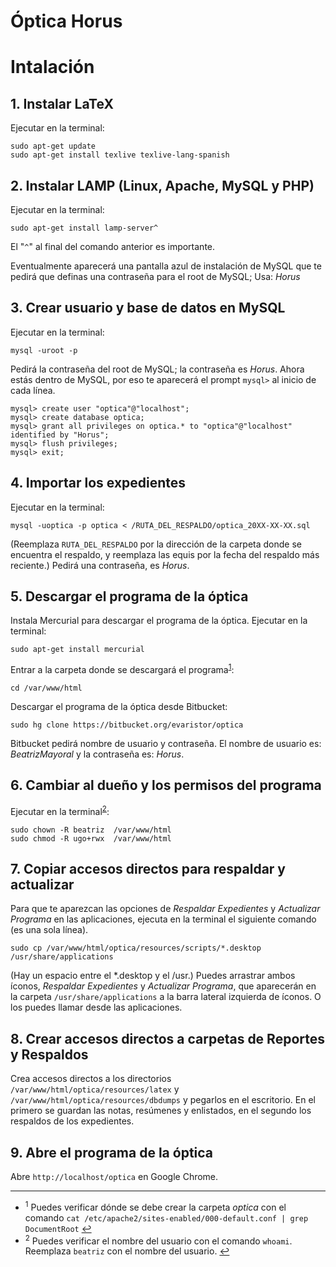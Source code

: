 Óptica Horus
============

# Intalación

## 1. Instalar LaTeX
Ejecutar en la terminal:

```
sudo apt-get update
sudo apt-get install texlive texlive-lang-spanish
```

## 2. Instalar LAMP (Linux, Apache, MySQL y PHP)
Ejecutar en la terminal:

```
sudo apt-get install lamp-server^
```

El "`^`" al final del comando anterior es importante.

Eventualmente aparecerá una pantalla azul de instalación de MySQL que te pedirá que definas una contraseña para el root de MySQL; Usa: _Horus_

## 3. Crear usuario y base de datos en MySQL
Ejecutar en la terminal:

```
mysql -uroot -p
```

Pedirá la contraseña del root de MySQL; la contraseña es _Horus_. Ahora estás dentro de MySQL, por eso te aparecerá el prompt `mysql>` al inicio de cada línea.

```
mysql> create user "optica"@"localhost";
mysql> create database optica;
mysql> grant all privileges on optica.* to "optica"@"localhost" identified by "Horus";
mysql> flush privileges;
mysql> exit;
```

## 4. Importar los expedientes
Ejecutar en la terminal:

```
mysql -uoptica -p optica < /RUTA_DEL_RESPALDO/optica_20XX-XX-XX.sql
```

(Reemplaza `RUTA_DEL_RESPALDO` por la dirección de la carpeta donde se encuentra el respaldo, y reemplaza las equis por la fecha del respaldo más reciente.)
Pedirá una contraseña, es _Horus_.

## 5. Descargar el programa de la óptica
Instala Mercurial para descargar el programa de la óptica. Ejecutar en la terminal:

```
sudo apt-get install mercurial
```

Entrar a la carpeta donde se descargará el programa<sup><a href="#nota1" id="ref1">1</a></sup>:

```
cd /var/www/html
```

Descargar el programa de la óptica desde Bitbucket:

```
sudo hg clone https://bitbucket.org/evaristor/optica
```

Bitbucket pedirá nombre de usuario y contraseña. El nombre de usuario es: _BeatrizMayoral_ y la contraseña es: _Horus_.

## 6. Cambiar al dueño y los permisos del programa
Ejecutar en la terminal<sup><a href="#nota2" id="ref2">2</a></sup>:

```
sudo chown -R beatriz  /var/www/html
sudo chmod -R ugo+rwx  /var/www/html
```

## 7. Copiar accesos directos para respaldar y actualizar
Para que te aparezcan las opciones de _Respaldar Expedientes_ y _Actualizar Programa_ en las aplicaciones, ejecuta en la terminal el siguiente comando (es una sola línea).

```
sudo cp /var/www/html/optica/resources/scripts/*.desktop /usr/share/applications
```

(Hay un espacio entre el *.desktop y el /usr.) Puedes arrastrar ambos íconos, _Respaldar Expedientes_ y _Actualizar Programa_, que aparecerán en la carpeta `/usr/share/applications` a la barra lateral izquierda de íconos. O los puedes llamar desde las aplicaciones.

## 8. Crear accesos directos a carpetas de Reportes y Respaldos
Crea accesos directos a los directorios `/var/www/html/optica/resources/latex` y `/var/www/html/optica/resources/dbdumps` y pegarlos en el escritorio. En el primero se guardan las notas, resúmenes y enlistados, en el segundo los respaldos de los expedientes.

## 9. Abre el programa de la óptica
Abre `http://localhost/optica` en Google Chrome.

-----

- <sup id="nota1">1</sup> Puedes verificar dónde se debe crear la carpeta _optica_ con el comando `cat /etc/apache2/sites-enabled/000-default.conf | grep DocumentRoot`
 <a href="#ref1" title="Regresar al texto">↩</a>
- <sup id="nota2">2</sup> Puedes verificar el nombre del usuario con el comando `whoami`. Reemplaza `beatriz` con el nombre del usuario. <a href="#ref2" title="Regresar al texto">↩</a>
